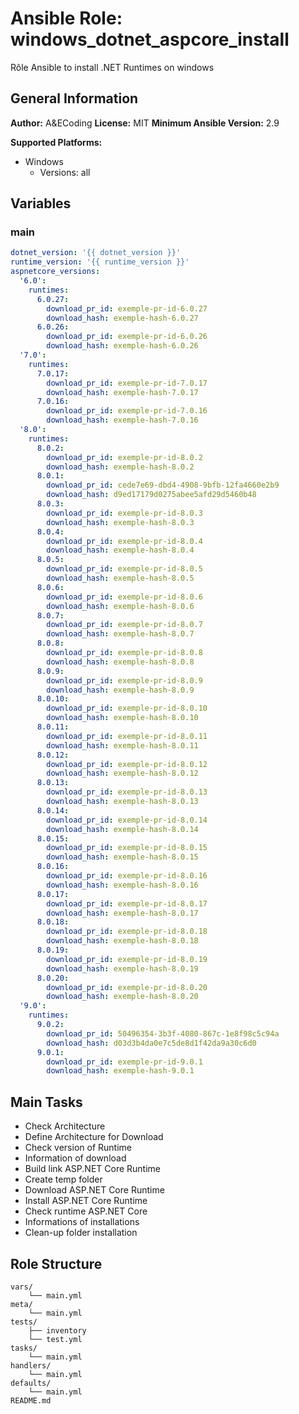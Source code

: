 # Ansible Role: windows_dotnet_aspcore_install

Rôle Ansible to install .NET Runtimes on windows

## General Information

**Author:** A&ECoding
**License:** MIT
**Minimum Ansible Version:** 2.9

**Supported Platforms:**
- Windows
  - Versions: all

## Variables

### main

```yaml
dotnet_version: '{{ dotnet_version }}'
runtime_version: '{{ runtime_version }}'
aspnetcore_versions:
  '6.0':
    runtimes:
      6.0.27:
        download_pr_id: exemple-pr-id-6.0.27
        download_hash: exemple-hash-6.0.27
      6.0.26:
        download_pr_id: exemple-pr-id-6.0.26
        download_hash: exemple-hash-6.0.26
  '7.0':
    runtimes:
      7.0.17:
        download_pr_id: exemple-pr-id-7.0.17
        download_hash: exemple-hash-7.0.17
      7.0.16:
        download_pr_id: exemple-pr-id-7.0.16
        download_hash: exemple-hash-7.0.16
  '8.0':
    runtimes:
      8.0.2:
        download_pr_id: exemple-pr-id-8.0.2
        download_hash: exemple-hash-8.0.2
      8.0.1:
        download_pr_id: cede7e69-dbd4-4908-9bfb-12fa4660e2b9
        download_hash: d9ed17179d0275abee5afd29d5460b48
      8.0.3:
        download_pr_id: exemple-pr-id-8.0.3
        download_hash: exemple-hash-8.0.3
      8.0.4:
        download_pr_id: exemple-pr-id-8.0.4
        download_hash: exemple-hash-8.0.4
      8.0.5:
        download_pr_id: exemple-pr-id-8.0.5
        download_hash: exemple-hash-8.0.5
      8.0.6:
        download_pr_id: exemple-pr-id-8.0.6
        download_hash: exemple-hash-8.0.6
      8.0.7:
        download_pr_id: exemple-pr-id-8.0.7
        download_hash: exemple-hash-8.0.7
      8.0.8:
        download_pr_id: exemple-pr-id-8.0.8
        download_hash: exemple-hash-8.0.8
      8.0.9:
        download_pr_id: exemple-pr-id-8.0.9
        download_hash: exemple-hash-8.0.9
      8.0.10:
        download_pr_id: exemple-pr-id-8.0.10
        download_hash: exemple-hash-8.0.10
      8.0.11:
        download_pr_id: exemple-pr-id-8.0.11
        download_hash: exemple-hash-8.0.11
      8.0.12:
        download_pr_id: exemple-pr-id-8.0.12
        download_hash: exemple-hash-8.0.12
      8.0.13:
        download_pr_id: exemple-pr-id-8.0.13
        download_hash: exemple-hash-8.0.13
      8.0.14:
        download_pr_id: exemple-pr-id-8.0.14
        download_hash: exemple-hash-8.0.14
      8.0.15:
        download_pr_id: exemple-pr-id-8.0.15
        download_hash: exemple-hash-8.0.15
      8.0.16:
        download_pr_id: exemple-pr-id-8.0.16
        download_hash: exemple-hash-8.0.16
      8.0.17:
        download_pr_id: exemple-pr-id-8.0.17
        download_hash: exemple-hash-8.0.17
      8.0.18:
        download_pr_id: exemple-pr-id-8.0.18
        download_hash: exemple-hash-8.0.18
      8.0.19:
        download_pr_id: exemple-pr-id-8.0.19
        download_hash: exemple-hash-8.0.19
      8.0.20:
        download_pr_id: exemple-pr-id-8.0.20
        download_hash: exemple-hash-8.0.20
  '9.0':
    runtimes:
      9.0.2:
        download_pr_id: 50496354-3b3f-4080-867c-1e8f98c5c94a
        download_hash: d03d3b4da0e7c5de8d1f42da9a30c6d0
      9.0.1:
        download_pr_id: exemple-pr-id-9.0.1
        download_hash: exemple-hash-9.0.1

```

## Main Tasks

- Check Architecture
- Define Architecture for Download
- Check version of Runtime
- Information of download
- Build link ASP.NET Core Runtime
- Create temp folder
- Download ASP.NET Core Runtime
- Install ASP.NET Core Runtime
- Check runtime ASP.NET Core
- Informations of installations
- Clean-up folder installation

## Role Structure

```
vars/
    └── main.yml
meta/
    └── main.yml
tests/
    ├── inventory
    └── test.yml
tasks/
    └── main.yml
handlers/
    └── main.yml
defaults/
    └── main.yml
README.md
```